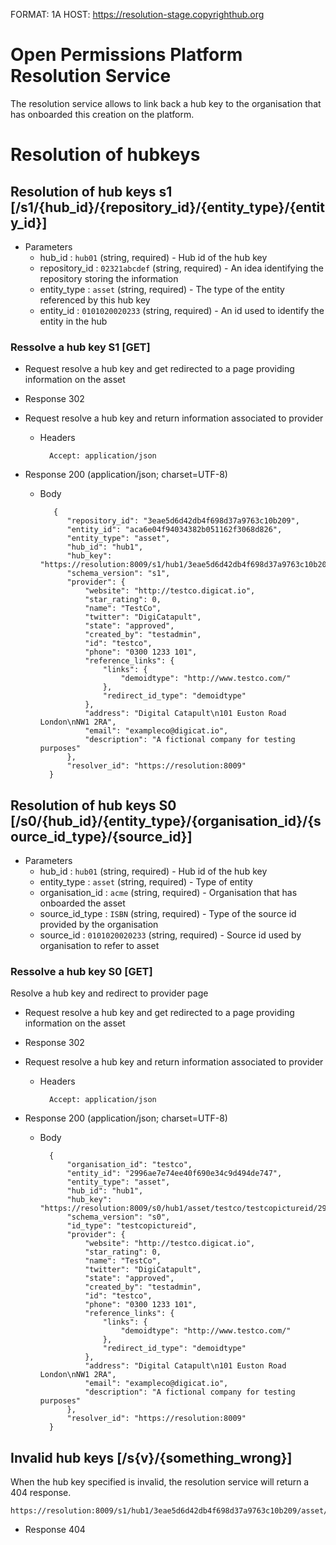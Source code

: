 FORMAT: 1A
HOST: https://resolution-stage.copyrighthub.org

# Open Permissions Platform Resolution Service

The resolution service allows to link back a hub key to the organisation that has onboarded this creation on the platform.

# Resolution of hubkeys

## Resolution of hub keys s1 [/s1/{hub_id}/{repository_id}/{entity_type}/{entity_id}]

+ Parameters
    + hub_id : `hub01` (string, required) - Hub id of the hub key
    + repository_id : `02321abcdef` (string, required) - An idea identifying the repository storing the information
    + entity_type : `asset` (string, required) - The type of the entity referenced by this hub key
    + entity_id  :  `0101020020233` (string, required) -  An id used to identify the entity in the hub


### Ressolve a hub key S1 [GET]


+ Request resolve a hub key and get redirected to a page providing information on the asset

+ Response 302


+ Request resolve a hub key and return information associated to provider

    + Headers

            Accept: application/json

+ Response 200 (application/json; charset=UTF-8)

    + Body

             {
                "repository_id": "3eae5d6d42db4f698d37a9763c10b209",
                "entity_id": "aca6e04f94034382b051162f3068d826",
                "entity_type": "asset",
                "hub_id": "hub1",
                "hub_key": "https://resolution:8009/s1/hub1/3eae5d6d42db4f698d37a9763c10b209/asset/aca6e04f94034382b051162f3068d826",
                "schema_version": "s1",
                "provider": {
                    "website": "http://testco.digicat.io",
                    "star_rating": 0,
                    "name": "TestCo",
                    "twitter": "DigiCatapult",
                    "state": "approved",
                    "created_by": "testadmin",
                    "id": "testco",
                    "phone": "0300 1233 101",
                    "reference_links": {
                        "links": {
                            "demoidtype": "http://www.testco.com/"
                        },
                        "redirect_id_type": "demoidtype"
                    },
                    "address": "Digital Catapult\n101 Euston Road London\nNW1 2RA",
                    "email": "exampleco@digicat.io",
                    "description": "A fictional company for testing purposes"
                },
                "resolver_id": "https://resolution:8009"
            }


## Resolution of hub keys S0 [/s0/{hub_id}/{entity_type}/{organisation_id}/{source_id_type}/{source_id}]

+ Parameters
    + hub_id : `hub01` (string, required) - Hub id of the hub key
    + entity_type : `asset` (string, required) - Type of entity
    + organisation_id : `acme` (string, required) - Organisation that has onboarded the asset
    + source_id_type : `ISBN` (string, required) - Type of the source id provided by the organisation
    + source_id  :  `0101020020233` (string, required) -  Source id used by organisation to refer to asset

### Ressolve a hub key S0 [GET]

Resolve a hub key and redirect to provider page


+ Request resolve a hub key and get redirected to a page providing information on the asset

+ Response 302


+ Request resolve a hub key and return information associated to provider

    + Headers

            Accept: application/json



+ Response 200 (application/json; charset=UTF-8)

    + Body

            {
                "organisation_id": "testco",
                "entity_id": "2996ae7e74ee40f690e34c9d494de747",
                "entity_type": "asset",
                "hub_id": "hub1",
                "hub_key": "https://resolution:8009/s0/hub1/asset/testco/testcopictureid/2996ae7e74ee40f690e34c9d494de747",
                "schema_version": "s0",
                "id_type": "testcopictureid",
                "provider": {
                    "website": "http://testco.digicat.io",
                    "star_rating": 0,
                    "name": "TestCo",
                    "twitter": "DigiCatapult",
                    "state": "approved",
                    "created_by": "testadmin",
                    "id": "testco",
                    "phone": "0300 1233 101",
                    "reference_links": {
                        "links": {
                            "demoidtype": "http://www.testco.com/"
                        },
                        "redirect_id_type": "demoidtype"
                    },
                    "address": "Digital Catapult\n101 Euston Road London\nNW1 2RA",
                    "email": "exampleco@digicat.io",
                    "description": "A fictional company for testing purposes"
                },
                "resolver_id": "https://resolution:8009"
            }


## Invalid hub keys [/s{v}/{something_wrong}]

When the hub key specified is invalid, the resolution service will return a 404 response.


```no-highlight
https://resolution:8009/s1/hub1/3eae5d6d42db4f698d37a9763c10b209/asset/invalidvalue
```

+ Response 404